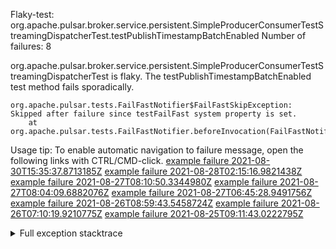         
Flaky-test: org.apache.pulsar.broker.service.persistent.SimpleProducerConsumerTestStreamingDispatcherTest.testPublishTimestampBatchEnabled
Number of failures: 8

org.apache.pulsar.broker.service.persistent.SimpleProducerConsumerTestStreamingDispatcherTest is flaky. The testPublishTimestampBatchEnabled test method fails sporadically.

```
org.apache.pulsar.tests.FailFastNotifier$FailFastSkipException: Skipped after failure since testFailFast system property is set.
	at org.apache.pulsar.tests.FailFastNotifier.beforeInvocation(FailFastNotifier.java:88)

```

Usage tip: To enable automatic navigation to failure message, open the following links with CTRL/CMD-click.
[example failure 2021-08-30T15:35:37.8713185Z](https://github.com/apache/pulsar/runs/3463119398?check_suite_focus=true#step:9:2583)
[example failure 2021-08-28T02:15:16.9821438Z](https://github.com/apache/pulsar/runs/3448473880?check_suite_focus=true#step:9:1580)
[example failure 2021-08-27T08:10:50.3344980Z](https://github.com/apache/pulsar/runs/3440980370?check_suite_focus=true#step:9:1651)
[example failure 2021-08-27T08:04:09.6882076Z](https://github.com/apache/pulsar/runs/3440855241?check_suite_focus=true#step:9:1576)
[example failure 2021-08-27T06:45:28.9491756Z](https://github.com/apache/pulsar/runs/3440411158?check_suite_focus=true#step:9:1577)
[example failure 2021-08-26T08:59:43.5458724Z](https://github.com/apache/pulsar/runs/3430539961?check_suite_focus=true#step:9:2286)
[example failure 2021-08-26T07:10:19.9210775Z](https://github.com/apache/pulsar/runs/3429892136?check_suite_focus=true#step:9:1638)
[example failure 2021-08-25T09:11:43.0222795Z](https://github.com/apache/pulsar/runs/3420085427?check_suite_focus=true#step:10:1578)


<details>
<summary>Full exception stacktrace</summary>
<code><pre>
org.apache.pulsar.tests.FailFastNotifier$FailFastSkipException: Skipped after failure since testFailFast system property is set.
	at org.apache.pulsar.tests.FailFastNotifier.beforeInvocation(FailFastNotifier.java:88)

</pre></code>
</details>

